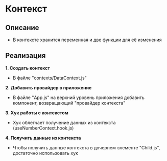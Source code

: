 # Контекст

## Описание
- В контексте хранится переменная и две функции для её изменения


## Реализация
**1. Создать контекст**
- В файле "contexts/DataContext.js"

**2. Добавить провайдер в приложение**
- В файле "App.js" на верхний уровень приложения добавить компонент, возвращающий "провайдер контекста"

**3. Хук работы с контекстом**
- Хук облегчает получение данных из контекста (useNumberContext.hook.js)

**4. Получить данные из контекста**
- Чтобы получить данные контекста в дочернем элементе "Child.js", достаточно использовать хук